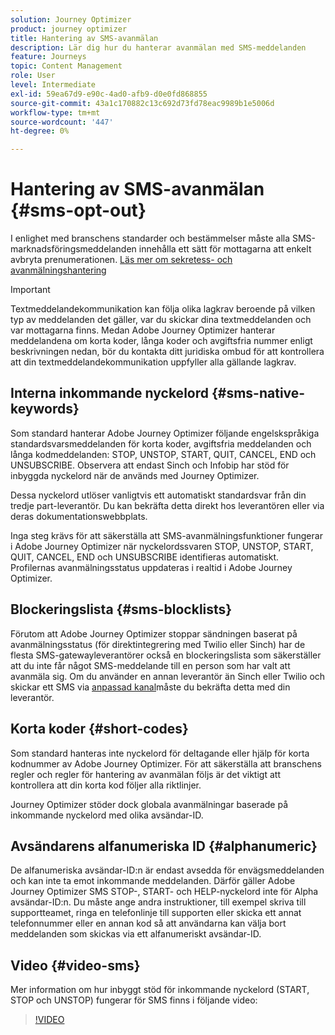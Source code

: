 ```yaml
---
solution: Journey Optimizer
product: journey optimizer
title: Hantering av SMS-avanmälan
description: Lär dig hur du hanterar avanmälan med SMS-meddelanden
feature: Journeys
topic: Content Management
role: User
level: Intermediate
exl-id: 59ea67d9-e90c-4ad0-afb9-d0e0fd868855
source-git-commit: 43a1c170882c13c692d73fd78eac9989b1e5006d
workflow-type: tm+mt
source-wordcount: '447'
ht-degree: 0%

---
```


# Hantering av SMS-avanmälan {#sms-opt-out}

I enlighet med branschens standarder och bestämmelser måste alla SMS-marknadsföringsmeddelanden innehålla ett sätt för mottagarna att enkelt avbryta prenumerationen. [Läs mer om sekretess- och avanmälningshantering](../privacy/opt-out.md)

>[!IMPORTANT]
>
>Textmeddelandekommunikation kan följa olika lagkrav beroende på vilken typ av meddelanden det gäller, var du skickar dina textmeddelanden och var mottagarna finns. Medan Adobe Journey Optimizer hanterar meddelandena om korta koder, långa koder och avgiftsfria nummer enligt beskrivningen nedan, bör du kontakta ditt juridiska ombud för att kontrollera att din textmeddelandekommunikation uppfyller alla gällande lagkrav.
>

## Interna inkommande nyckelord {#sms-native-keywords}

Som standard hanterar Adobe Journey Optimizer följande engelskspråkiga standardsvarsmeddelanden för korta koder, avgiftsfria meddelanden och långa kodmeddelanden: STOP, UNSTOP, START, QUIT, CANCEL, END och UNSUBSCRIBE. Observera att endast Sinch och Infobip har stöd för inbyggda nyckelord när de används med Journey Optimizer.

Dessa nyckelord utlöser vanligtvis ett automatiskt standardsvar från din tredje part-leverantör. Du kan bekräfta detta direkt hos leverantören eller via deras dokumentationswebbplats.

Inga steg krävs för att säkerställa att SMS-avanmälningsfunktioner fungerar i Adobe Journey Optimizer när nyckelordssvaren STOP, UNSTOP, START, QUIT, CANCEL, END och UNSUBSCRIBE identifieras automatiskt. Profilernas avanmälningsstatus uppdateras i realtid i Adobe Journey Optimizer.


## Blockeringslista {#sms-blocklists}

Förutom att Adobe Journey Optimizer stoppar sändningen baserat på avanmälningsstatus (för direktintegrering med Twilio eller Sinch) har de flesta SMS-gatewayleverantörer också en blockeringslista som säkerställer att du inte får något SMS-meddelande till en person som har valt att avanmäla sig. Om du använder en annan leverantör än Sinch eller Twilio och skickar ett SMS via [anpassad kanal](../building-journeys/using-custom-actions.md)måste du bekräfta detta med din leverantör.


## Korta koder {#short-codes}

Som standard hanteras inte nyckelord för deltagande eller hjälp för korta kodnummer av Adobe Journey Optimizer. För att säkerställa att branschens regler och regler för hantering av avanmälan följs är det viktigt att kontrollera att din korta kod följer alla riktlinjer.

Journey Optimizer stöder dock globala avanmälningar baserade på inkommande nyckelord med olika avsändar-ID.

## Avsändarens alfanumeriska ID {#alphanumeric}

De alfanumeriska avsändar-ID:n är endast avsedda för envägsmeddelanden och kan inte ta emot inkommande meddelanden. Därför gäller Adobe Journey Optimizer SMS STOP-, START- och HELP-nyckelord inte för Alpha avsändar-ID:n. Du måste ange andra instruktioner, till exempel skriva till supportteamet, ringa en telefonlinje till supporten eller skicka ett annat telefonnummer eller en annan kod så att användarna kan välja bort meddelanden som skickas via ett alfanumeriskt avsändar-ID.

## Video {#video-sms}

Mer information om hur inbyggt stöd för inkommande nyckelord (START, STOP och UNSTOP) fungerar för SMS finns i följande video:

>[!VIDEO](https://video.tv.adobe.com/v/344026?quality=12)
